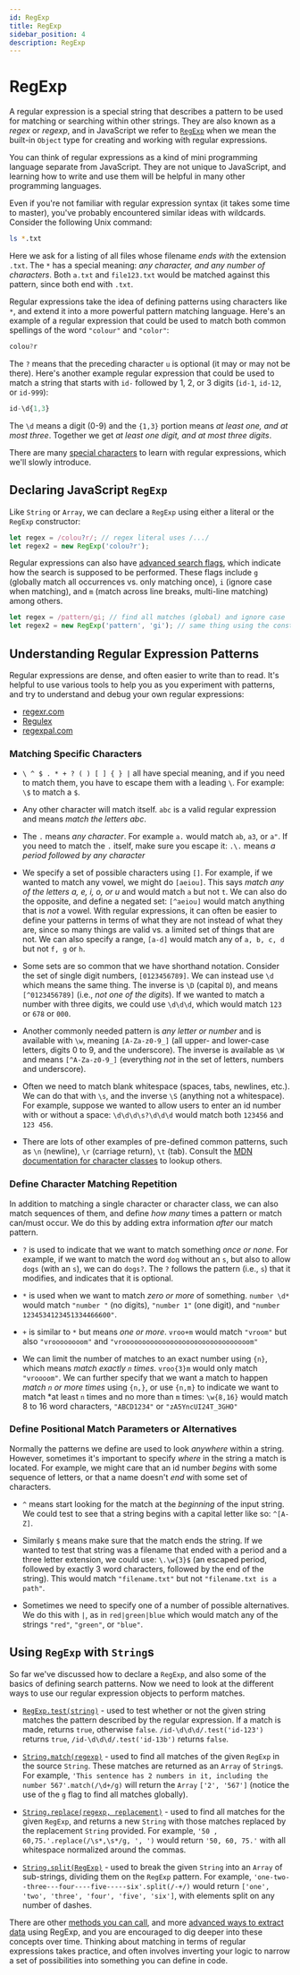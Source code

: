 ```yaml
---
id: RegExp
title: RegExp
sidebar_position: 4
description: RegExp
---
```


# RegExp

A regular expression is a special string that describes a pattern to be used for matching or searching within other strings. They are also known as a _regex_ or _regexp_, and in JavaScript we refer to [`RegExp`](https://developer.mozilla.org/en-US/docs/Web/JavaScript/Guide/Regular_Expressions) when we mean the built-in `Object` type for creating and working with regular expressions.

You can think of regular expressions as a kind of mini programming language separate from JavaScript. They are not unique to JavaScript, and learning how to write and use them will be helpful in many other programming languages.

Even if you're not familiar with regular expression syntax (it takes some time to master), you've probably
encountered similar ideas with wildcards. Consider the following Unix command:

```bash
ls *.txt
```

Here we ask for a listing of all files whose filename _ends with_ the extension `.txt`. The `*` has a special meaning: _any character, and any number of characters_. Both `a.txt` and `file123.txt` would be matched against this pattern, since both end with `.txt`.

Regular expressions take the idea of defining patterns using characters like `*`, and extend it into a more powerful pattern matching language. Here's an example of a regular expression that could be used to match both common spellings of the word `"colour"` and `"color"`:

```js
colou?r
```

The `?` means that the preceding character `u` is optional (it may or may not be there).
Here's another example regular expression that could be used to match a string that starts with `id-` followed by 1, 2, or 3 digits (`id-1`, `id-12`, or `id-999`):

```js
id-\d{1,3}
```

The `\d` means a digit (0-9) and the `{1,3}` portion means _at least one, and at most three_. Together we get _at least one digit, and at most three digits_.

There are many [special characters](https://developer.mozilla.org/en-US/docs/Web/JavaScript/Guide/Regular_Expressions#Using_special_characters) to learn with regular expressions, which we'll slowly introduce.

## Declaring JavaScript `RegExp`

Like `String` or `Array`, we can declare a `RegExp` using either a literal or the `RegExp` constructor:

```js
let regex = /colou?r/; // regex literal uses /.../
let regex2 = new RegExp('colou?r');
```

Regular expressions can also have [advanced search flags](https://developer.mozilla.org/en-US/docs/Web/JavaScript/Guide/Regular_Expressions#Advanced_searching_with_flags_2),
which indicate how the search is supposed to be performed.
These flags include `g` (globally match all occurrences vs. only matching once),
`i` (ignore case when matching), and `m` (match across line breaks, multi-line matching) among others.

```js
let regex = /pattern/gi; // find all matches (global) and ignore case
let regex2 = new RegExp('pattern', 'gi'); // same thing using the constructor instead
```

## Understanding Regular Expression Patterns

Regular expressions are dense, and often easier to write than to read. It's helpful to use
various tools to help you as you experiment with patterns, and try to understand and debug
your own regular expressions:

- [regexr.com](https://regexr.com/)
- [Regulex](https://jex.im/regulex)
- [regexpal.com](https://www.regexpal.com/)

### Matching Specific Characters

- `\ ^ $ . * + ? ( ) [ ] { } |` all have special meaning, and if you need to match them, you have to escape them with a leading `\`. For example: `\$` to match a `$`.

- Any other character will match itself. `abc` is a valid regular expression and means _match the letters abc_.

- The `.` means _any character_. For example `a.` would match `ab`, `a3`, or `a"`. If you need to match the `.` itself, make sure you escape it: `.\.` means _a period followed by any character_

- We specify a set of possible characters using `[]`. For example, if we wanted to match any vowel, we might do `[aeiou]`. This says _match any of the letters a, e, i, o, or u_ and would match `a` but not `t`. We can also do the opposite, and define a negated set: `[^aeiou]` would match anything that is _not_ a vowel. With regular expressions, it can often be easier to define your patterns in terms of what they are not instead of what they are, since so many things are valid vs. a limited set of things that are not. We can also specify a range, `[a-d]` would match any of `a, b, c, d` but not `f, g` or `h`.

- Some sets are so common that we have shorthand notation. Consider the set of single digit numbers, `[0123456789]`. We can instead use `\d` which means the same thing. The inverse is `\D` (capital `D`), and means `[^0123456789]` (i.e., _not one of the digits_). If we wanted to match a number with three digits, we could use `\d\d\d`, which would match `123` or `678` or `000`.

- Another commonly needed pattern is _any letter or number_ and is available with `\w`, meaning `[A-Za-z0-9_]` (all upper- and lower-case letters, digits 0 to 9, and the underscore). The inverse is available as `\W` and means `[^A-Za-z0-9_]` (everything _not_ in the set of letters, numbers and underscore).

- Often we need to match blank whitespace (spaces, tabs, newlines, etc.). We can do that with `\s`, and the inverse `\S` (anything not a whitespace). For example, suppose we wanted to allow users to enter an id number with or without a space: `\d\d\d\s?\d\d\d` would match both `123456` and `123 456`.

- There are lots of other examples of pre-defined common patterns, such as `\n` (newline), `\r` (carriage return), `\t` (tab). Consult the [MDN documentation for character classes](https://developer.mozilla.org/en-US/docs/Web/JavaScript/Reference/Global_Objects/RegExp#Special_characters_meaning_in_regular_expressions) to lookup others.

### Define Character Matching Repetition

In addition to matching a single character or character class, we can also match sequences of them,
and define _how many_ times a pattern or match can/must occur. We do this by adding extra information
_after_ our match pattern.

- `?` is used to indicate that we want to match something _once or none_. For example, if we want to match the word `dog` without an `s`, but also to allow `dogs` (with an `s`), we can do `dogs?`. The `?` follows the pattern (i.e., `s`) that it modifies, and indicates that it is optional.

- `*` is used when we want to match _zero or more_ of something. `number \d*` would match `"number "` (no digits), `"number 1"` (one digit), and `"number 1234534123451334466600"`.

- `+` is similar to `*` but means _one or more_. `vroo+m` would match `"vroom"` but also `"vroooooooom"` and `"vroooooooooooooooooooooooooooooooom"`

- We can limit the number of matches to an exact number using `{n}`, which means _match exactly `n` times_. `vroo{3}m` would only match `"vroooom"`. We can further specify that we want a match to happen _match `n` or more times_ using `{n,}`, or use `{n,m}` to indicate we want to match \*at least `n` times and no more than `m` times: `\w{8,16}` would match 8 to 16 word characters, `"ABCD1234"` or `"zA5YncUI24T_3GHO"`

### Define Positional Match Parameters or Alternatives

Normally the patterns we define are used to look _anywhere_ within a string. However, sometimes
it's important to specify _where_ in the string a match is located. For example, we might care that
an id number _begins_ with some sequence of letters, or that a name doesn't _end_ with some set of characters.

- `^` means start looking for the match at the _beginning_ of the input string. We could test to see that a string begins with a capital letter like so: `^[A-Z]`.

- Similarly `$` means make sure that the match ends the string. If we wanted to test that string was a filename that ended with a period and a three letter extension, we could use: `\.\w{3}$` (an escaped period, followed by exactly 3 word characters, followed by the end of the string). This would match `"filename.txt"` but not `"filename.txt is a path"`.

- Sometimes we need to specify one of a number of possible alternatives. We do this with `|`, as in `red|green|blue` which would match any of the strings `"red"`, `"green"`, or `"blue"`.

## Using `RegExp` with `String`s

So far we've discussed how to declare a `RegExp`, and also some of the basics of defining search patterns.
Now we need to look at the different ways to use our regular expression objects to perform matches.

- [`RegExp.test(string)`](https://developer.mozilla.org/en-US/docs/Web/JavaScript/Reference/Global_Objects/RegExp/test) - used to test whether or not the given string matches the pattern described by the regular expression. If a match is made, returns `true`, otherwise `false`. `/id-\d\d\d/.test('id-123')` returns `true`, `/id-\d\d\d/.test('id-13b')` returns `false`.

- [`String.match(regexp)`](https://developer.mozilla.org/en-US/docs/Web/JavaScript/Reference/Global_Objects/String/match) - used to find all matches of the given `RegExp` in the source `String`. These matches are returned as an `Array` of `String`s. For example, `'This sentence has 2 numbers in it, including the number 567'.match(/\d+/g)` will return the `Array` `['2', '567']` (notice the use of the `g` flag to find all matches globally).

- [`String.replace(regexp, replacement)`](https://developer.mozilla.org/en-US/docs/Web/JavaScript/Reference/Global_Objects/String/replace) - used to find all matches for the given `RegExp`, and returns a new `String` with those matches replaced by the replacement `String` provided. For example, `'50 , 60,75.'.replace(/\s*,\s*/g, ', ')` would return `'50, 60, 75.'` with all whitespace normalized around the commas.

- [`String.split(RegExp)`](https://developer.mozilla.org/en-US/docs/Web/JavaScript/Reference/Global_Objects/String/split) - used to break the given `String` into an `Array` of sub-strings, dividing them on the `RegExp` pattern. For example, `'one-two--three---four----five-----six'.split(/-+/)` would return `['one', 'two', 'three', 'four', 'five', 'six']`, with elements split on any number of dashes.

There are other [methods you can call](https://developer.mozilla.org/en-US/docs/Web/JavaScript/Guide/Regular_Expressions#Working_with_regular_expressions), and more [advanced ways to extract data](https://developer.mozilla.org/en-US/docs/Web/JavaScript/Guide/Regular_Expressions#Using_parentheses) using RegExp, and you are encouraged to dig deeper into these concepts over time. Thinking about matching in terms of regular expressions takes practice, and often involves inverting your logic to narrow a set of possibilities into something you can define in code.

